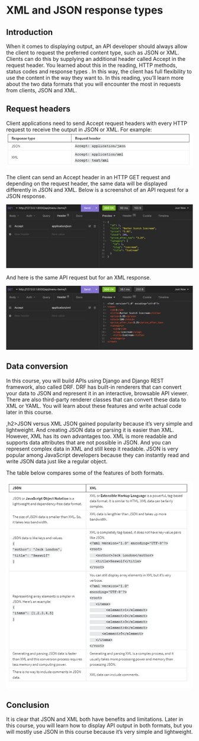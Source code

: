 <h1>XML and JSON response types</h1>

<h2>Introduction</h2>
When it comes to displaying output, an API developer should always allow the client to request the preferred content type, such as JSON or XML. Clients can do this by supplying an additional header called Accept in the request header. You learned about this in the reading, 
HTTP methods, status codes and response types
. In this way, the client has full flexibility to use the content in the way they want to. In this reading, you’ll learn more about the two data formats that you will encounter the most in requests from clients, JSON and XML.

<h2>Request headers </h2>
Client applications need to send Accept request headers with every HTTP request to receive the output in JSON or XML. For example:

<img src='XMLJSON_1.png'>

The client can send an Accept header in an HTTP GET request and depending on the request header, the same data will be displayed differently in JSON and XML. Below is a screenshot of an API request for a JSON response.

<img src='XMLJSON_2.png'>

And here is the same API request but for an XML response.

<img src='XMLJSON_3.png'>

<h2>Data conversion</h2>
In this course, you will build APIs using Django and Django REST framework, also called DRF. DRF has built-in renderers that can convert your data to JSON and represent it in an interactive, browsable API viewer. There are also third-party renderer classes that can convert these data to XML or YAML. You will learn about these features and write actual code later in this course.  

,h2>JSON versus XML
JSON gained popularity because it’s very simple and lightweight. And creating JSON data or parsing it is easier than XML. However, XML has its own advantages too. XML is more readable and supports data attributes that are not possible in JSON. And you can represent complex data in XML and still keep it readable. JSON is very popular among JavaScript developers because they can instantly read and write JSON data just like a regular object. 

The table below compares some of the features of both formats. 

<img src='XMLJSON_4.png'>

<h2>Conclusion</h2>
It is clear that JSON and XML both have benefits and limitations. Later in this course, you will learn how to display API output in both formats, but you will mostly use JSON in this course because it’s very simple and lightweight. 
